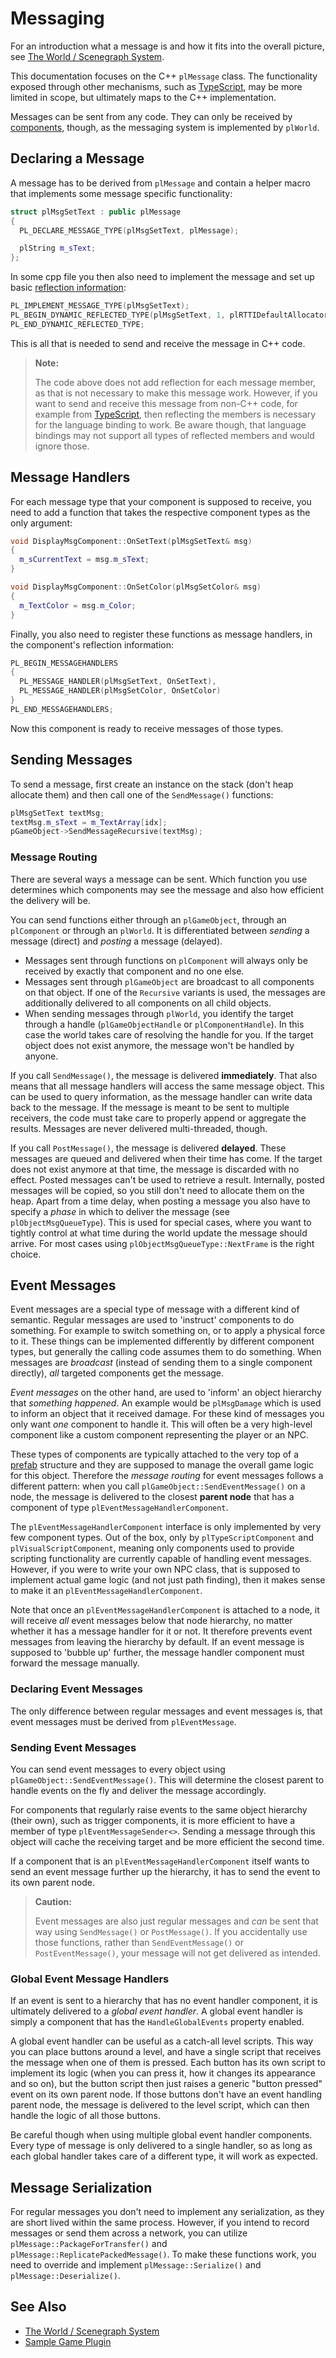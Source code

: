 # Messaging

For an introduction what a message is and how it fits into the overall picture, see [The World / Scenegraph System](world-overview.md).

This documentation focuses on the C++ `plMessage` class. The functionality exposed through other mechanisms, such as [TypeScript](../../custom-code/typescript/typescript-overview.md), may be more limited in scope, but ultimately maps to the C++ implementation.

Messages can be sent from any code. They can only be received by [components](components.md), though, as the messaging system is implemented by `plWorld`.

## Declaring a Message

A message has to be derived from `plMessage` and contain a helper macro that implements some message specific functionality:

<!-- BEGIN-DOCS-CODE-SNIPPET: message-decl -->
```cpp
struct plMsgSetText : public plMessage
{
  PL_DECLARE_MESSAGE_TYPE(plMsgSetText, plMessage);

  plString m_sText;
};
```
<!-- END-DOCS-CODE-SNIPPET -->

In some cpp file you then also need to implement the message and set up basic [reflection information](../reflection-system.md):

<!-- BEGIN-DOCS-CODE-SNIPPET: message-impl -->
```cpp
PL_IMPLEMENT_MESSAGE_TYPE(plMsgSetText);
PL_BEGIN_DYNAMIC_REFLECTED_TYPE(plMsgSetText, 1, plRTTIDefaultAllocator<plMsgSetText>)
PL_END_DYNAMIC_REFLECTED_TYPE;
```
<!-- END-DOCS-CODE-SNIPPET -->

This is all that is needed to send and receive the message in C++ code.

> **Note:**
>
> The code above does not add reflection for each message member, as that is not necessary to make this message work. However, if you want to send and receive this message from non-C++ code, for example from [TypeScript](../../custom-code/typescript/typescript-overview.md), then reflecting the members is necessary for the language binding to work. Be aware though, that language bindings may not support all types of reflected members and would ignore those.

## Message Handlers

For each message type that your component is supposed to receive, you need to add a function that takes the respective component types as the only argument:

<!-- BEGIN-DOCS-CODE-SNIPPET: message-handler-impl -->
```cpp
void DisplayMsgComponent::OnSetText(plMsgSetText& msg)
{
  m_sCurrentText = msg.m_sText;
}

void DisplayMsgComponent::OnSetColor(plMsgSetColor& msg)
{
  m_TextColor = msg.m_Color;
}
```
<!-- END-DOCS-CODE-SNIPPET -->

Finally, you also need to register these functions as message handlers, in the component's reflection information:

<!-- BEGIN-DOCS-CODE-SNIPPET: message-handler-block -->
```cpp
PL_BEGIN_MESSAGEHANDLERS
{
  PL_MESSAGE_HANDLER(plMsgSetText, OnSetText),
  PL_MESSAGE_HANDLER(plMsgSetColor, OnSetColor)
}
PL_END_MESSAGEHANDLERS;
```
<!-- END-DOCS-CODE-SNIPPET -->

Now this component is ready to receive messages of those types.

## Sending Messages

To send a message, first create an instance on the stack (don't heap allocate them) and then call one of the `SendMessage()` functions:

<!-- BEGIN-DOCS-CODE-SNIPPET: message-send-direct -->
```cpp
plMsgSetText textMsg;
textMsg.m_sText = m_TextArray[idx];
pGameObject->SendMessageRecursive(textMsg);
```
<!-- END-DOCS-CODE-SNIPPET -->

### Message Routing

There are several ways a message can be sent. Which function you use determines which components may see the message and also how efficient the delivery will be.

You can send functions either through an `plGameObject`, through an `plComponent` or through an `plWorld`. It is differentiated between *sending* a message (direct) and *posting* a message (delayed).

* Messages sent through functions on `plComponent` will always only be received by exactly that component and no one else.
* Messages sent through `plGameObject` are broadcast to all components on that object. If one of the `Recursive` variants is used, the messages are additionally delivered to all components on all child objects.
* When sending messages through `plWorld`, you identify the target through a handle (`plGameObjectHandle` or `plComponentHandle`). In this case the world takes care of resolving the handle for you. If the target object does not exist anymore, the message won't be handled by anyone.

If you call `SendMessage()`, the message is delivered **immediately**. That also means that all message handlers will access the same message object. This can be used to query information, as the message handler can write data back to the message. If the message is meant to be sent to multiple receivers, the code must take care to properly append or aggregate the results. Messages are never delivered multi-threaded, though.

If you call `PostMessage()`, the message is delivered **delayed**. These messages are queued and delivered when their time has come. If the target does not exist anymore at that time, the message is discarded with no effect. Posted messages can't be used to retrieve a result. Internally, posted messages will be copied, so you still don't need to allocate them on the heap.
Apart from a time delay, when posting a message you also have to specify a *phase* in which to deliver the message (see `plObjectMsgQueueType`). This is used for special cases, where you want to tightly control at what time during the world update the message should arrive. For most cases using `plObjectMsgQueueType::NextFrame` is the right choice.

## Event Messages

Event messages are a special type of message with a different kind of semantic. Regular messages are used to 'instruct' components to do something. For example to switch something on, or to apply a physical force to it. These things can be implemented differently by different component types, but generally the calling code assumes them to do something. When messages are *broadcast* (instead of sending them to a single component directly), *all* targeted components get the message.

*Event messages* on the other hand, are used to 'inform' an object hierarchy that *something happened*. An example would be `plMsgDamage` which is used to inform an object that it received damage. For these kind of messages you only want *one* component to handle it. This will often be a very high-level component like a custom component representing the player or an NPC.

These types of components are typically attached to the very top of a [prefab](../../prefabs/prefabs-overview.md) structure and they are supposed to manage the overall game logic for this object. Therefore the *message routing* for event messages follows a different pattern: when you call `plGameObject::SendEventMessage()` on a node, the message is delivered to the closest **parent node** that has a component of type `plEventMessageHandlerComponent`.

The `plEventMessageHandlerComponent` interface is only implemented by very few component types. Out of the box, only by `plTypeScriptComponent` and `plVisualScriptComponent`, meaning only components used to provide scripting functionality are currently capable of handling event messages. However, if you were to write your own NPC class, that is supposed to implement actual game logic (and not just path finding), then it makes sense to make it an `plEventMessageHandlerComponent`.

Note that once an `plEventMessageHandlerComponent` is attached to a node, it will receive *all* event messages below that node hierarchy, no matter whether it has a message handler for it or not. It therefore prevents event messages from leaving the hierarchy by default. If an event message is supposed to 'bubble up' further, the message handler component must forward the message manually.

### Declaring Event Messages

The only difference between regular messages and event messages is, that event messages must be derived from `plEventMessage`.

### Sending Event Messages

You can send event messages to every object using `plGameObject::SendEventMessage()`. This will determine the closest parent to handle events on the fly and deliver the message accordingly.

For components that regularly raise events to the same object hierarchy (their own), such as trigger components, it is more efficient to have a member of type `plEventMessageSender<>`. Sending a message through this object will cache the receiving target and be more efficient the second time.

If a component that is an `plEventMessageHandlerComponent` itself wants to send an event message further up the hierarchy, it has to send the event to its own parent node.

> **Caution:**
>
> Event messages are also just regular messages and *can* be sent that way using `SendMessage()` or `PostMessage()`. If you accidentally use those functions, rather than `SendEventMessage()` or `PostEventMessage()`, your message will not get delivered as intended.

### Global Event Message Handlers

If an event is sent to a hierarchy that has no event handler component, it is ultimately delivered to a *global event handler*. A global event handler is simply a component that has the `HandleGlobalEvents` property enabled.

A global event handler can be useful as a catch-all level scripts. This way you can place buttons around a level, and have a single script that receives the message when one of them is pressed. Each button has its own script to implement its logic (when you can press it, how it changes its appearance and so on), but the button script then just raises a generic "button pressed" event on its own parent node. If those buttons don't have an event handling parent node, the message is delivered to the level script, which can then handle the logic of all those buttons.

Be careful though when using multiple global event handler components. Every type of message is only delivered to a single handler, so as long as each global handler takes care of a different type, it will work as expected.

## Message Serialization

For regular messages you don't need to implement any serialization, as they are short lived within the same process. However, if you intend to record messages or send them across a network, you can utilize `plMessage::PackageForTransfer()` and `plMessage::ReplicatePackedMessage()`. To make these functions work, you need to override and implement `plMessage::Serialize()` and `plMessage::Deserialize()`.

## See Also


* [The World / Scenegraph System](world-overview.md)
* [Sample Game Plugin](../../../samples/sample-game-plugin.md)